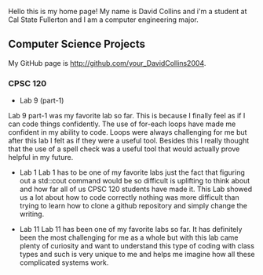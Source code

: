 Hello this is my home page! My name is David Collins and i'm a student at Cal
State Fullerton and I am a computer engineering major. 

## Computer Science Projects

My GitHub page is http://github.com/your_DavidCollins2004.

### CPSC 120

* Lab 9 (part-1)

Lab 9 part-1 was my favorite lab so far. This is because I finally feel as if I can
code things confidently. The use of for-each loops have made me confident 
in my ability to code. Loops were always challenging for me but after this lab
I felt as if they were a useful tool. Besides this I really thought that the 
use of a spell check was a useful tool that would actually prove helpful in my
future. 

* Lab 1
Lab 1 has to be one of my favorite labs just the fact that figuring out a std::cout
command would be so difficult is uplifting to think about and how far all of us CPSC
120 students have made it. This Lab showed us a lot about how to code correctly nothing
was more difficult than trying to learn how to clone a github repository and simply
change the writing.

* Lab 11
Lab 11 has been one of my favorite labs so far. It has definitely been the most challenging
for me as a whole but with this lab came plenty of curiosity and want to understand
this type of coding with class types and such is very unique to me and helps me imagine
how all these complicated systems work. 
